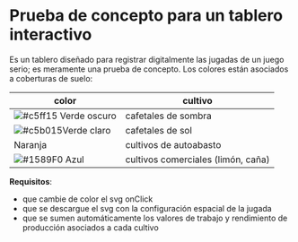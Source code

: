 # Prueba de concepto para un tablero interactivo

Es un tablero diseñado para registrar digitalmente las jugadas de un juego serio; es meramente una prueba de concepto.
Los colores están asociados a coberturas de suelo:

|color|cultivo|
|-----|-------|
|![#c5ff15](https://placehold.co/15x15/c5f015/c5f015.png) Verde oscuro| cafetales de sombra    |
|![#c5b015](https://placehold.co/15x15/c5f015/c5f015.png)Verde claro | cafetales de sol       |
| Naranja     | cultivos de autoabasto |
|![#1589F0](https://placehold.co/15x15/1589F0/1589F0.png)  Azul | cultivos comerciales (limón, caña)|


__Requisitos__:

* que cambie de color el svg onClick
* que se descargue el svg con la configuración espacial de la jugada
* que se sumen automáticamente los valores de trabajo y rendimiento de producción asociados a cada cultivo
